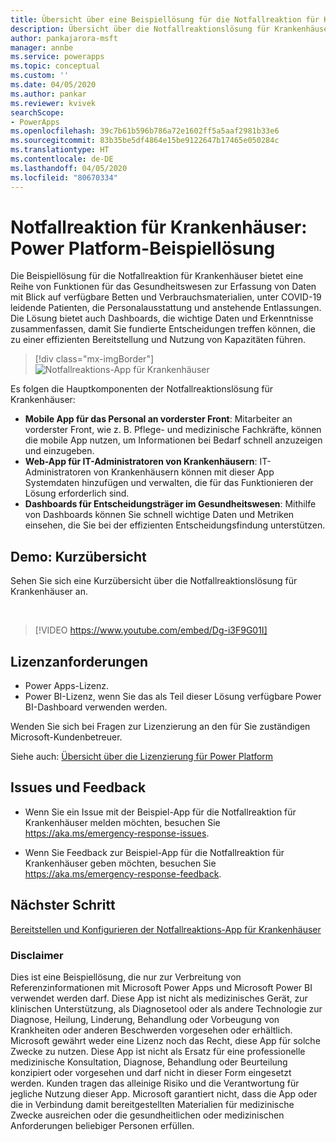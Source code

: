 ```yaml
---
title: Übersicht über eine Beispiellösung für die Notfallreaktion für Krankenhäuser für Power Platform | Microsoft-Dokumentation
description: Übersicht über die Notfallreaktionslösung für Krankenhäuser.
author: pankajarora-msft
manager: annbe
ms.service: powerapps
ms.topic: conceptual
ms.custom: ''
ms.date: 04/05/2020
ms.author: pankar
ms.reviewer: kvivek
searchScope:
- PowerApps
ms.openlocfilehash: 39c7b61b596b786a72e1602ff5a5aaf2981b33e6
ms.sourcegitcommit: 83b35be5df4864e15be9122647b17465e050284c
ms.translationtype: HT
ms.contentlocale: de-DE
ms.lasthandoff: 04/05/2020
ms.locfileid: "80670334"
---
```

# <a name="hospital-emergency-response---power-platform-sample-solution"></a>Notfallreaktion für Krankenhäuser: Power Platform-Beispiellösung

Die Beispiellösung für die Notfallreaktion für Krankenhäuser bietet eine Reihe von Funktionen für das Gesundheitswesen zur Erfassung von Daten mit Blick auf verfügbare Betten und Verbrauchsmaterialien, unter COVID-19 leidende Patienten, die Personalausstattung und anstehende Entlassungen. Die Lösung bietet auch Dashboards, die wichtige Daten und Erkenntnisse zusammenfassen, damit Sie fundierte Entscheidungen treffen können, die zu einer effizienten Bereitstellung und Nutzung von Kapazitäten führen.

> [!div class="mx-imgBorder"] 
> ![Notfallreaktions-App für Krankenhäuser](media/conf-ermerg-response-solution-overview.png)

Es folgen die Hauptkomponenten der Notfallreaktionslösung für Krankenhäuser:

- **Mobile App für das Personal an vorderster Front**: Mitarbeiter an vorderster Front, wie z. B. Pflege- und medizinische Fachkräfte, können die mobile App nutzen, um Informationen bei Bedarf schnell anzuzeigen und einzugeben.
- **Web-App für IT-Administratoren von Krankenhäusern**: IT-Administratoren von Krankenhäusern können mit dieser App Systemdaten hinzufügen und verwalten, die für das Funktionieren der Lösung erforderlich sind.
- **Dashboards für Entscheidungsträger im Gesundheitswesen**: Mithilfe von Dashboards können Sie schnell wichtige Daten und Metriken einsehen, die Sie bei der effizienten Entscheidungsfindung unterstützen.

## <a name="demo-quick-overview"></a>Demo: Kurzübersicht

Sehen Sie sich eine Kurzübersicht über die Notfallreaktionslösung für Krankenhäuser an.

<br/>

> [!VIDEO https://www.youtube.com/embed/Dg-i3F9G01I]

## <a name="licensing-requirements"></a>Lizenzanforderungen

- Power Apps-Lizenz.
- Power BI-Lizenz, wenn Sie das als Teil dieser Lösung verfügbare Power BI-Dashboard verwenden werden.

Wenden Sie sich bei Fragen zur Lizenzierung an den für Sie zuständigen Microsoft-Kundenbetreuer.

Siehe auch: [Übersicht über die Lizenzierung für Power Platform](https://docs.microsoft.com/power-platform/admin/pricing-billing-skus)

## <a name="issues-and-feedback"></a>Issues und Feedback

- Wenn Sie ein Issue mit der Beispiel-App für die Notfallreaktion für Krankenhäuser melden möchten, besuchen Sie <https://aka.ms/emergency-response-issues>.

- Wenn Sie Feedback zur Beispiel-App für die Notfallreaktion für Krankenhäuser geben möchten, besuchen Sie <https://aka.ms/emergency-response-feedback>.

## <a name="next-step"></a>Nächster Schritt

[Bereitstellen und Konfigurieren der Notfallreaktions-App für Krankenhäuser](deploy-configure.md)

### <a name="disclaimer"></a>Disclaimer

Dies ist eine Beispiellösung, die nur zur Verbreitung von Referenzinformationen mit Microsoft Power Apps und Microsoft Power BI verwendet werden darf. Diese App ist nicht als medizinisches Gerät, zur klinischen Unterstützung, als Diagnosetool oder als andere Technologie zur Diagnose, Heilung, Linderung, Behandlung oder Vorbeugung von Krankheiten oder anderen Beschwerden vorgesehen oder erhältlich. Microsoft gewährt weder eine Lizenz noch das Recht, diese App für solche Zwecke zu nutzen. Diese App ist nicht als Ersatz für eine professionelle medizinische Konsultation, Diagnose, Behandlung oder Beurteilung konzipiert oder vorgesehen und darf nicht in dieser Form eingesetzt werden. Kunden tragen das alleinige Risiko und die Verantwortung für jegliche Nutzung dieser App. Microsoft garantiert nicht, dass die App oder die in Verbindung damit bereitgestellten Materialien für medizinische Zwecke ausreichen oder die gesundheitlichen oder medizinischen Anforderungen beliebiger Personen erfüllen.
